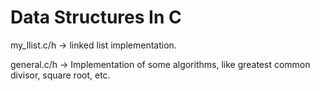 # Data Structures In C

  my_llist.c/h -> linked list implementation.
  
  general.c/h  -> Implementation of some algorithms, like greatest common divisor, square root, etc.
